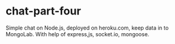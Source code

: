 # chat-part-four
Simple chat on Node.js, deployed on heroku.com, keep data in to MongoLab. With help of express,js, socket.io, mongoose.
